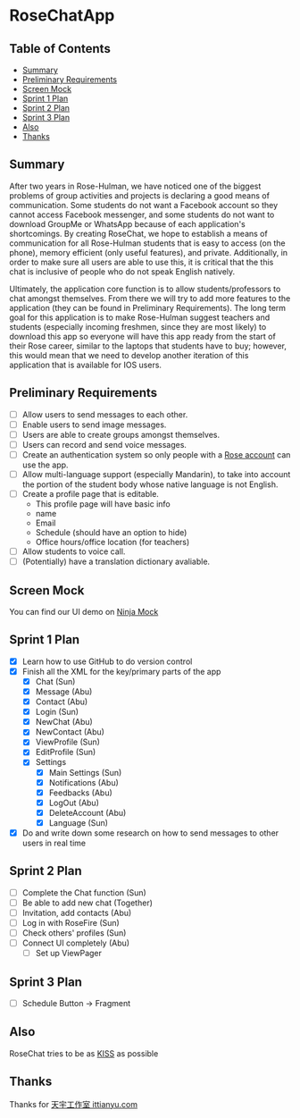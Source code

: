 # RoseChatApp

## Table of Contents
* [Summary](https://github.com/sunzhaoyuan/RoseChatApp#summary)
* [Preliminary Requirements](https://github.com/sunzhaoyuan/RoseChatApp#preliminary-requirements)
* [Screen Mock](https://github.com/sunzhaoyuan/RoseChatApp#screen-mock)
* [Sprint 1 Plan](https://github.com/sunzhaoyuan/RoseChatApp#sprint-1-plan)
* [Sprint 2 Plan](https://github.com/sunzhaoyuan/RoseChatApp#sprint-2-plan)
* [Sprint 3 Plan](https://github.com/sunzhaoyuan/RoseChatApp#sprint-3-plan)
* [Also](https://github.com/sunzhaoyuan/RoseChatApp#also)
* [Thanks](https://github.com/sunzhaoyuan/RoseChatApp#thanks)

## Summary
After two years in Rose-Hulman, we have noticed one of the biggest problems of group activities and projects is declaring a good means of communication. Some students do not want a Facebook account so they cannot access Facebook messenger, and some students do not want to download GroupMe or WhatsApp because of each application's shortcomings. By creating RoseChat, we hope to establish a means of communication for all Rose-Hulman students that is easy to access (on the phone), memory efficient (only useful features), and private. Additionally, in order to make sure all users are able to use this, it is critical that the this chat is inclusive of people who do not speak English natively.     
 
Ultimately, the application core function is to allow students/professors to chat amongst themselves. From there we will try to add more features to the application (they can be found in Preliminary Requirements). The long term goal for this application is to make Rose-Hulman suggest teachers and students (especially incoming freshmen, since they are most likely) to download this app so everyone will have this app ready from the start of their Rose career, similar to the laptops that students have to buy; however, this would mean that we need to develop another iteration of this application that is available for IOS users.

## Preliminary Requirements
- [ ] Allow users to send messages to each other.
- [ ] Enable users to send image messages.
- [ ] Users are able to create groups amongst themselves.
- [ ] Users can record and send voice messages.
- [ ] Create an authentication system so only people with a [Rose account](http://rose-hulman.edu/admissions-and-aid/contact-admissions.html) can use the app.
- [ ] Allow multi-language support (especially Mandarin), to take into account the portion of the student body whose native language is not English.
- [ ] Create a profile page that is editable.
    * This profile page will have basic info
    * name
    * Email
    * Schedule (should have an option to hide)
    * Office hours/office location (for teachers)
- [ ] Allow students to voice call.
- [ ] \(Potentially\) have a translation dictionary avaliable.

## Screen Mock
You can find our UI demo on [Ninja Mock](https://ninjamock.com/s/5FZF2) 

## Sprint 1 Plan
- [x] Learn how to use GitHub to do version control
- [x] Finish all the XML for the key/primary parts of the app
    - [x] Chat (Sun)
    - [x] Message (Abu)
    - [x] Contact (Abu)
    - [x] Login (Sun)
    - [x] NewChat (Abu)
    - [x] NewContact (Abu)
    - [x] ViewProfile (Sun)
    - [x] EditProfile (Sun)
    - [x] Settings
        - [x] Main Settings (Sun)
        - [x] Notifications (Abu)
        - [x] Feedbacks (Abu)
        - [x] LogOut (Abu)
        - [x] DeleteAccount (Abu)
        - [x] Language (Sun)
- [x] Do and write down some research on how to send messages to other users in real time

## Sprint 2 Plan
- [ ] Complete the Chat function (Sun)
- [ ] Be able to add new chat (Together)
- [ ] Invitation, add contacts (Abu)
- [ ] Log in with RoseFire (Sun)
- [ ] Check others' profiles (Sun)
- [ ] Connect UI completely (Abu)
    - [ ] Set up ViewPager
    
## Sprint 3 Plan
- [ ] Schedule Button -> Fragment 

## Also
RoseChat tries to be as [KISS](https://en.wikipedia.org/wiki/KISS_principle) as possible

## Thanks
Thanks for [天宇工作室 ittianyu.com](https://github.com/ittianyu/BottomNavigationViewEx)
